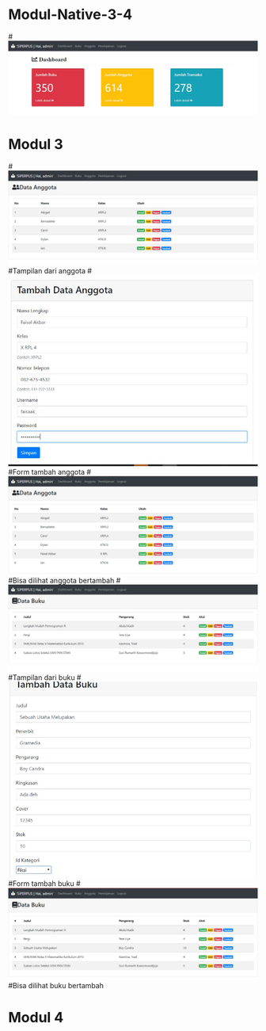 # Modul-Native-3-4
#![AltText](https://github.com/natasyaadelia/Modul-Native-3-4/blob/master/awal.JPG)
# Modul 3
#![AltText](https://github.com/natasyaadelia/Modul-Native-3-4/blob/master/anggota.JPG)
#Tampilan dari anggota
#![AltText](https://github.com/natasyaadelia/Modul-Native-3-4/blob/master/tambah.JPG)
#Form tambah anggota
#![AltText](https://github.com/natasyaadelia/Modul-Native-3-4/blob/master/jadi.JPG)
#Bisa dilihat anggota bertambah
#![AltText](https://github.com/natasyaadelia/Modul-Native-3-4/blob/master/buku.JPG)
#Tampilan dari buku
#![AltText](https://github.com/natasyaadelia/Modul-Native-3-4/blob/master/tambah%20buku.JPG)
#Form tambah buku
#![AltText](https://github.com/natasyaadelia/Modul-Native-3-4/blob/master/jadi%20buku.JPG)
#Bisa dilihat buku bertambah
# Modul 4
